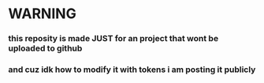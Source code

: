 # WARNING
### this reposity is made JUST for an project that wont be uploaded to github
### and cuz idk how to modify it with tokens i am posting it publicly
